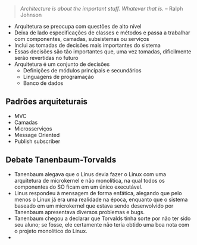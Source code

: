 > _Architecture is about the important stuff. Whatever that is._ – Ralph Johnson

- Arquitetura se preocupa com questões de alto nível
- Deixa de lado especificações de classes e métodos e passa a trabalhar com componentes, camadas, subsistemas ou serviços
- Inclui as tomadas de decisões mais importantes do sistema
- Essas decisões são tão importantes que, uma vez tomadas, dificilmente serão revertidas no futuro
- Arquitetura é um conjunto de decisões
	- Definições de módulos principais e secundários
	- Linguagens de programação
	- Banco de dados

## Padrões arquiteturais
- MVC
- Camadas
- Microsserviços
- Message Oriented
- Publish subscriber

## Debate Tanenbaum-Torvalds
- Tanenbaum alegava que o Linus devia fazer o Linux com uma arquitetura de microkernel e não monolítica, na qual todos os componentes do SO ficam em um único executável.
- Linus respondeu à mensagem de forma enfática, alegando que pelo menos o Linux já era uma realidade na época, enquanto que o sistema baseado em um microkernel que estava sendo desenvolvido por Tanenbaum apresentava diversos problemas e bugs.
- Tanenbaum chegou a declarar que Torvalds tinha sorte por não ter sido seu aluno; se fosse, ele certamente não teria obtido uma boa nota com o projeto monolítico do Linux.
- 